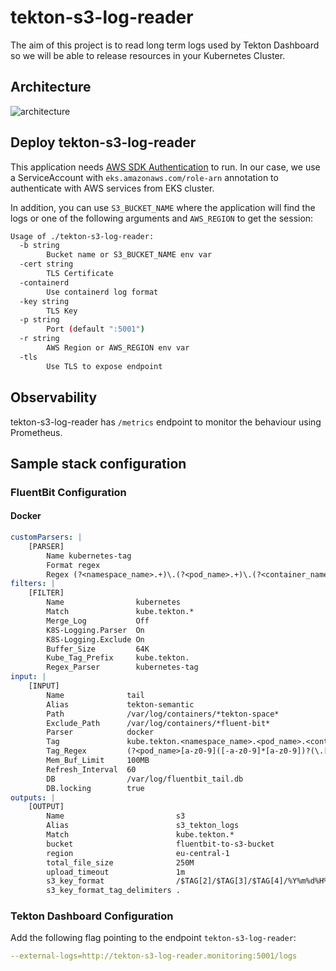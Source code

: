 # tekton-s3-log-reader

The aim of this project is to read long term logs used by Tekton Dashboard so we will be able to release resources in your Kubernetes Cluster.

## Architecture
![architecture](img/tekton-logs-arch.png)

## Deploy tekton-s3-log-reader

This application needs [AWS SDK Authentication](https://docs.aws.amazon.com/sdk-for-go/v1/developer-guide/configuring-sdk.html#specifying-credentials) to run. In our case, we use a ServiceAccount with `eks.amazonaws.com/role-arn` annotation to authenticate with AWS services from EKS cluster.

In addition, you can use `S3_BUCKET_NAME` where the application will find the logs or one of the following arguments and `AWS_REGION` to get the session:

```bash
Usage of ./tekton-s3-log-reader:
  -b string
    	Bucket name or S3_BUCKET_NAME env var
  -cert string
    	TLS Certificate
  -containerd
    	Use containerd log format
  -key string
    	TLS Key
  -p string
    	Port (default ":5001")
  -r string
    	AWS Region or AWS_REGION env var
  -tls
    	Use TLS to expose endpoint
```

## Observability
tekton-s3-log-reader has `/metrics` endpoint to monitor the behaviour using Prometheus.

## Sample stack configuration
### FluentBit Configuration
#### Docker
```yaml
customParsers: |
    [PARSER]
        Name kubernetes-tag
        Format regex
        Regex (?<namespace_name>.+)\.(?<pod_name>.+)\.(?<container_name>.+)
filters: |
    [FILTER]
        Name                kubernetes
        Match               kube.tekton.*
        Merge_Log           Off
        K8S-Logging.Parser  On
        K8S-Logging.Exclude On
        Buffer_Size         64K
        Kube_Tag_Prefix     kube.tekton.
        Regex_Parser        kubernetes-tag
input: |
    [INPUT]
        Name              tail
        Alias             tekton-semantic
        Path              /var/log/containers/*tekton-space*
        Exclude_Path      /var/log/containers/*fluent-bit*
        Parser            docker
        Tag               kube.tekton.<namespace_name>.<pod_name>.<container_name>
        Tag_Regex         (?<pod_name>[a-z0-9]([-a-z0-9]*[a-z0-9])?(\.[a-z0-9]([-a-z0-9]*[a-z0-9])?)*)_(?<namespace_name>[^_]+)_(?<container_name>.+)-
        Mem_Buf_Limit     100MB
        Refresh_Interval  60
        DB                /var/log/fluentbit_tail.db
        DB.locking        true
outputs: |
    [OUTPUT]
        Name                         s3
        Alias                        s3_tekton_logs
        Match                        kube.tekton.*
        bucket                       fluentbit-to-s3-bucket
        region                       eu-central-1
        total_file_size              250M
        upload_timeout               1m
        s3_key_format                /$TAG[2]/$TAG[3]/$TAG[4]/%Y%m%d%H%M%S.log
        s3_key_format_tag_delimiters .
```
### Tekton Dashboard Configuration

Add the following flag pointing to the endpoint `tekton-s3-log-reader`: 
```yaml
--external-logs=http://tekton-s3-log-reader.monitoring:5001/logs
```
